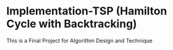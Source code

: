 # Implementation-TSP (Hamilton Cycle with Backtracking)
This is a Final Project for Algorithm Design and Technique

